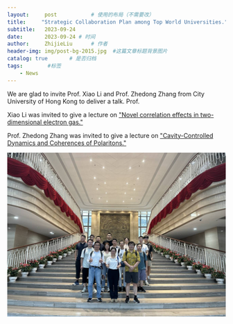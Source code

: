 ```yaml
---
layout:     post           # 使用的布局（不需要改）
title:     "Strategic Collaboration Plan among Top World Universities." # 标题
subtitle:   2023-09-24
date:       2023-09-24 # 时间
author:     ZhijieLiu      # 作者
header-img: img/post-bg-2015.jpg  #这篇文章标题背景图片
catalog: true       # 是否归档
tags:        #标签
    - News
---
```


<p>We are glad to invite Prof. Xiao Li and Prof. Zhedong Zhang from City University of Hong Kong to deliver a talk.
Prof.
<p> Xiao Li was invited to give a lecture on <a href="https://www.hitsz.edu.cn/article/view/id-143522.html?subjectId=0#:~:text=The%20first%20one%20is%20novel%20electronic%20phases%20in,excellent%20description%20of%20many%20transport%20properties%20of%202DEG."> "Novel correlation effects in two-dimensional electron gas."</a>
<p>Prof. Zhedong Zhang was invited to give a lecture on <a href="https://www.hitsz.edu.cn/article/view/id-143523.html">"Cavity-Controlled Dynamics and Coherences of Polaritons."</a>
<p><img src="/img/cooperation.jpg">

